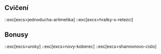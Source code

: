 ## Cvičení
::exc[excs>jednoducha-aritmetika]
::exc[excs>hratky-s-retezci]

## Bonusy
::exc[excs>uroky]
::exc[excs>novy-koberec]
::exc[excs>shannonovo-cislo]
